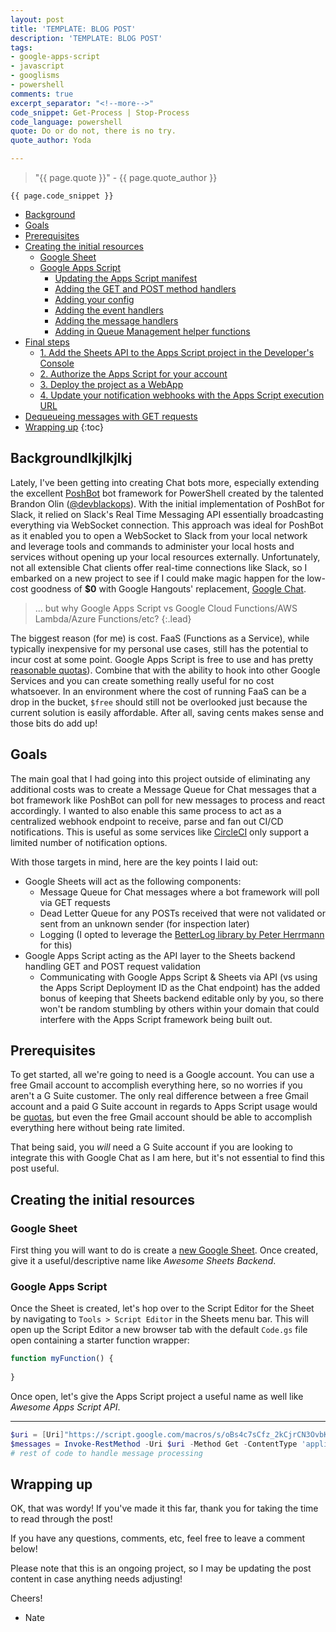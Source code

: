 ```yaml
---
layout: post
title: 'TEMPLATE: BLOG POST'
description: 'TEMPLATE: BLOG POST'
tags:
- google-apps-script
- javascript
- googlisms
- powershell
comments: true
excerpt_separator: "<!--more-->"
code_snippet: Get-Process | Stop-Process
code_language: powershell
quote: Do or do not, there is no try.
quote_author: Yoda

---
```

> "{{ page.quote }}" - {{ page.quote_author }}

<!--more-->

```{{ page.code_language }}
{{ page.code_snippet }}
```

* [Background](#background)
* [Goals](#goals)
* [Prerequisites](#prerequisites)
* [Creating the initial resources](#creating-the-initial-resources)
  * [Google Sheet](#google-sheet)
  * [Google Apps Script](#google-apps-script)
    * [Updating the Apps Script manifest](#updating-the-apps-script-manifest)
    * [Adding the GET and POST method handlers](#adding-the-get-and-post-method-handlers)
    * [Adding your config](#adding-your-config)
    * [Adding the event handlers](#adding-the-event-handlers)
    * [Adding the message handlers](#adding-the-message-handlers)
    * [Adding in Queue Management helper functions](#adding-in-queue-management-helper-functions)
* [Final steps](#final-steps)
  * [1. Add the Sheets API to the Apps Script project in the Developer's Console](#1-add-the-sheets-api-to-the-apps-script-project-in-the-developers-console)
  * [2. Authorize the Apps Script for your account](#2-authorize-the-apps-script-for-your-account)
  * [3. Deploy the project as a WebApp](#3-deploy-the-project-as-a-webapp)
  * [4. Update your notification webhooks with the Apps Script execution URL](#4-update-your-notification-webhooks-with-the-apps-script-execution-url)
* [Dequeueing messages with GET requests](#dequeueing-messages-with-get-requests)
* [Wrapping up](#wrapping-up)
  {:toc}

## Backgroundlkjlkjlkj

Lately, I've been getting into creating Chat bots more, especially extending the excellent [PoshBot](https://github.com/poshbotio/PoshBot) bot framework for PowerShell created by the talented Brandon Olin ([@devblackops](https://twitter.com/devblackops)). With the initial implementation of PoshBot for Slack, it relied on Slack's Real Time Messaging API essentially broadcasting everything via WebSocket connection. This approach was ideal for PoshBot as it enabled you to open a WebSocket to Slack from your local network and leverage tools and commands to administer your local hosts and services without opening up your local resources externally. Unfortunately, not all extensible Chat clients offer real-time connections like Slack, so I embarked on a new project to see if I could make magic happen for the low-cost goodness of **$0** with Google Hangouts' replacement, [Google Chat](https://gsuite.google.com/products/chat/).

> ... but why Google Apps Script vs Google Cloud Functions/AWS Lambda/Azure Functions/etc?
> {:.lead}

The biggest reason (for me) is cost. FaaS (Functions as a Service), while typically inexpensive for my personal use cases, still has the potential to incur cost at some point. Google Apps Script is free to use and has pretty [reasonable quotas](https://developers.google.com/apps-script/guides/services/quotas)). Combine that with the ability to hook into other Google Services and you can create something really useful for no cost whatsoever. In an environment where the cost of running FaaS can be a drop in the bucket, `$free` should still not be overlooked just because the current solution is easily affordable. After all, saving cents makes sense and those bits do add up!

## Goals

The main goal that I had going into this project outside of eliminating any additional costs was to create a Message Queue for Chat messages that a bot framework like PoshBot can poll for new messages to process and react accordingly. I wanted to also enable this same process to act as a centralized webhook endpoint to receive, parse and fan out CI/CD notifications. This is useful as some services like [CircleCI](https://circleci.com/) only support a limited number of notification options.

With those targets in mind, here are the key points I laid out:

* Google Sheets will act as the following components:
  * Message Queue for Chat messages where a bot framework will poll via GET requests
  * Dead Letter Queue for any POSTs received that were not validated or sent from an unknown sender (for inspection later)
  * Logging (I opted to leverage the [BetterLog library by Peter Herrmann](https://github.com/peterherrmann/BetterLog) for this)
* Google Apps Script acting as the API layer to the Sheets backend handling GET and POST request validation
  * Communicating with Google Apps Script & Sheets via API (vs using the Apps Script Deployment ID as the Chat endpoint) has the added bonus of keeping that Sheets backend editable only by you, so there won't be random stumbling by others within your domain that could interfere with the Apps Script framework being built out.

## Prerequisites

To get started, all we're going to need is a Google account. You can use a free Gmail account to accomplish everything here, so no worries if you aren't a G Suite customer. The only real difference between a free Gmail account and a paid G Suite account in regards to Apps Script usage would be [quotas](https://developers.google.com/apps-script/guides/services/quotas), but even the free Gmail account should be able to accomplish everything here without being rate limited.

That being said, you _will_ need a G Suite account if you are looking to integrate this with Google Chat as I am here, but it's not essential to find this post useful.

## Creating the initial resources

### Google Sheet

First thing you will want to do is create a [new Google Sheet](https://sheets.google.com). Once created, give it a useful/descriptive name like _Awesome Sheets Backend_.

### Google Apps Script

Once the Sheet is created, let's hop over to the Script Editor for the Sheet by navigating to `Tools > Script Editor` in the Sheets menu bar. This will open up the Script Editor a new browser tab with the default `Code.gs` file open containing a starter function wrapper:

```js
function myFunction() {
  
}
```

Once open, let's give the Apps Script project a useful name as well like _Awesome Apps Script API_.

***

```powershell
$uri = [Uri]"https://script.google.com/macros/s/oBs4c7sCfz_2kCjrCN3OvbKh36_ZmYXhIpToeidKt_sdazF7yxbwpj4/exec?token=mySuperSecretApiKey&dequeue=no"
$messages = Invoke-RestMethod -Uri $uri -Method Get -ContentType 'application/json'
# rest of code to handle message processing
```

## Wrapping up

OK, that was wordy! If you've made it this far, thank you for taking the time to read through the post!

If you have any questions, comments, etc, feel free to leave a comment below!

Please note that this is an ongoing project, so I may be updating the post content in case anything needs adjusting!

Cheers!

* Nate